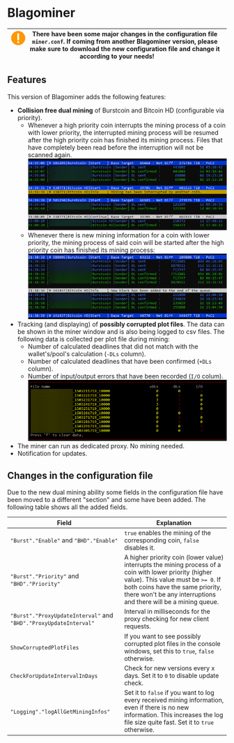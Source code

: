 # Blagominer
| <img src="img/warning.png" width="36" align="left" alt="Warning"> There have been some major changes in the configuration file `miner.conf`. If coming from another Blagominer version, please make sure to download the new configuration file and change it according to your needs! |
| --- |

## Features
This version of Blagominer adds the following features:

* **Collision free dual mining** of Burstcoin and Bitcoin HD (configurable via priority).
    * Whenever a high priority coin interrupts the mining process of a coin with lower priority, the interrupted mining process will be resumed after the high priority coin has finished its mining process. Files that have completely been read before the interruption will not be scanned again.
    ![Example of console output when a mining process is being interrupted](img/interruptedMining.png?raw=true "Collision free dual mining")
    * Whenever there is new mining information for a coin with lower priority, the mining process of said coin will be started after the high priority coin has finished its mining process:
    ![Example of console output when a coin is being queued](img/queue.png?raw=true "Collision free dual mining")
* Tracking (and displaying) of **possibly corrupted plot files**. The data can be shown in the miner window and is also being logged to csv files. The following data is collected per plot file during mining:
    * Number of calculated deadlines that did not match with the wallet's/pool's calculation (`-DLs` column).
    * Number of calculated deadlines that have been confirmed (`+DLs` column).
    * Number of input/output errors that have been recorded (`I/O` colum).
    ![Statistics for possibly corrupted plot files](img/corrupted.png?raw=true "Statistics for possibly corrupted plot files")
* The miner can run as dedicated proxy. No mining needed.
* Notification for updates.

## Changes in the configuration file
Due to the new dual mining ability some fields in the configuration file have been moved to a different "section" and some have been added. The following table shows all the added fields.

| Field         | Explanation |
| ------------- | ------------- |
| `"Burst"."Enable"` and `"BHD"."Enable"` | `true` enables the mining of the corresponding coin, `false` disables it.  |
| `"Burst"."Priority"` and `"BHD"."Priority"` | A higher priority coin (lower value) interrupts the mining process of a coin with lower priority (higher value). This value must be `>= 0`. If both coins have the same priority, there won't be any interruptions and there will be a mining queue.  |
| `"Burst"."ProxyUpdateInterval"` and `"BHD"."ProxyUpdateInterval"` | Interval in milliseconds for the proxy checking for new client requests.  |
| `ShowCorruptedPlotFiles`  | If you want to see possibly corrupted plot files in the console windows, set this to `true`, `false` otherwise.  |
| `CheckForUpdateIntervalInDays`  | Check for new versions every x days. Set it to `0` to disable update check.  |
| `"Logging"."logAllGetMiningInfos"`  | Set it to `false` if you want to log every received mining information, even if there is no new information. This increases the log file size quite fast. Set it to `true` otherwise. |
